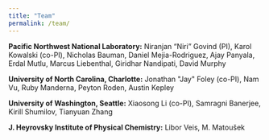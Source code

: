 ```yaml
---
title: "Team"
permalink: /team/
---
```


**Pacific Northwest National Laboratory:** Niranjan “Niri” Govind (PI), Karol Kowalski (co-PI), Nicholas Bauman, Daniel Mejia-Rodriguez, Ajay Panyala, Erdal Mutlu, Marcus Liebenthal, Giridhar Nandipati, David Murphy    

**University of North Carolina, Charlotte:** Jonathan "Jay" Foley (co-PI), Nam Vu, Ruby Manderna, Peyton Roden, Austin Kepley  

**University of Washington, Seattle:** Xiaosong Li (co-PI), Samragni Banerjee, Kirill Shumilov, Tianyuan Zhang  

**J. Heyrovsky Institute of Physical Chemistry:** Libor Veis, M. Matoušek  
